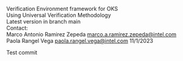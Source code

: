 Verification Environment framework for OKS  
Using Universal Verification Methodology  
Latest version in branch main  
Contact:  
Marco Antonio Ramirez Zepeda marco.a.ramirez.zepeda@intel.com  
Paola Rangel Vega paola.rangel.vega@intel.com
11/1/2023  

Test commit
